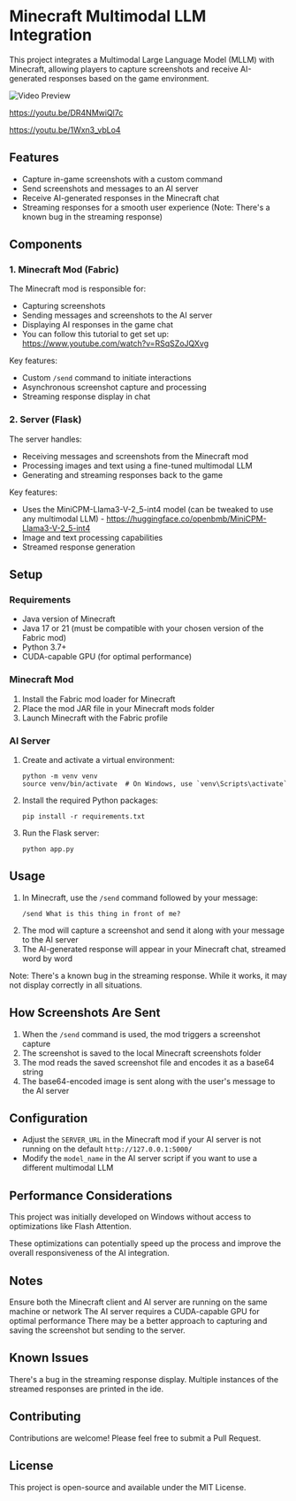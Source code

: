 # Minecraft Multimodal LLM Integration

This project integrates a Multimodal Large Language Model (MLLM) with Minecraft, allowing players to capture screenshots and receive AI-generated responses based on the game environment.

![Video Preview](https://github.com/OBINJAWED/Minecraft-MLLM/blob/master/Minecraft-video-1.gif)

https://youtu.be/DR4NMwiQl7c

https://youtu.be/1Wxn3_vbLo4

## Features

- Capture in-game screenshots with a custom command
- Send screenshots and messages to an AI server
- Receive AI-generated responses in the Minecraft chat
- Streaming responses for a smooth user experience (Note: There's a known bug in the streaming response)

## Components

### 1. Minecraft Mod (Fabric)

The Minecraft mod is responsible for:
- Capturing screenshots
- Sending messages and screenshots to the AI server
- Displaying AI responses in the game chat
- You can follow this tutorial to get set up: https://www.youtube.com/watch?v=RSqSZoJQXvg

Key features:
- Custom `/send` command to initiate interactions
- Asynchronous screenshot capture and processing
- Streaming response display in chat

### 2. Server (Flask)

The server handles:
- Receiving messages and screenshots from the Minecraft mod
- Processing images and text using a fine-tuned multimodal LLM
- Generating and streaming responses back to the game

Key features:
- Uses the MiniCPM-Llama3-V-2_5-int4 model (can be tweaked to use any multimodal LLM) - https://huggingface.co/openbmb/MiniCPM-Llama3-V-2_5-int4
- Image and text processing capabilities
- Streamed response generation

## Setup

### Requirements

- Java version of Minecraft
- Java 17 or 21 (must be compatible with your chosen version of the Fabric mod)
- Python 3.7+
- CUDA-capable GPU (for optimal performance)

### Minecraft Mod

1. Install the Fabric mod loader for Minecraft
2. Place the mod JAR file in your Minecraft mods folder
3. Launch Minecraft with the Fabric profile

### AI Server

1. Create and activate a virtual environment:
   ```
   python -m venv venv
   source venv/bin/activate  # On Windows, use `venv\Scripts\activate`
   ```
2. Install the required Python packages:
   ```
   pip install -r requirements.txt
   ```
3. Run the Flask server:
   ```
   python app.py
   ```

## Usage

1. In Minecraft, use the `/send` command followed by your message:
   ```
   /send What is this thing in front of me?
   ```
2. The mod will capture a screenshot and send it along with your message to the AI server
3. The AI-generated response will appear in your Minecraft chat, streamed word by word

Note: There's a known bug in the streaming response. While it works, it may not display correctly in all situations.

## How Screenshots Are Sent

1. When the `/send` command is used, the mod triggers a screenshot capture
2. The screenshot is saved to the local Minecraft screenshots folder
3. The mod reads the saved screenshot file and encodes it as a base64 string
4. The base64-encoded image is sent along with the user's message to the AI server

## Configuration

- Adjust the `SERVER_URL` in the Minecraft mod if your AI server is not running on the default `http://127.0.0.1:5000/`
- Modify the `model_name` in the AI server script if you want to use a different multimodal LLM

## Performance Considerations
This project was initially developed on Windows without access to optimizations like Flash Attention.

These optimizations can potentially speed up the process and improve the overall responsiveness of the AI integration.

## Notes

Ensure both the Minecraft client and AI server are running on the same machine or network
The AI server requires a CUDA-capable GPU for optimal performance
There may be a better approach to capturing and saving the screenshot but sending to the server. 

## Known Issues

There's a bug in the streaming response display. Multiple instances of the streamed responses are printed in the ide. 

## Contributing
Contributions are welcome! Please feel free to submit a Pull Request.

## License
This project is open-source and available under the MIT License.

